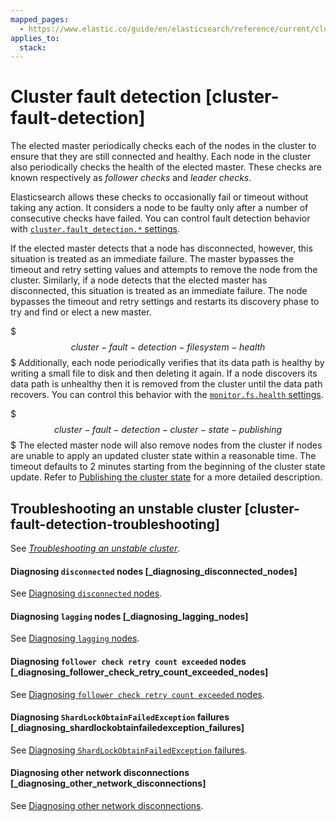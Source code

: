 ```yaml
---
mapped_pages:
  - https://www.elastic.co/guide/en/elasticsearch/reference/current/cluster-fault-detection.html
applies_to:
  stack:
---
```


# Cluster fault detection [cluster-fault-detection]

The elected master periodically checks each of the nodes in the cluster to ensure that they are still connected and healthy. Each node in the cluster also periodically checks the health of the elected master. These checks are known respectively as *follower checks* and *leader checks*.

Elasticsearch allows these checks to occasionally fail or timeout without taking any action. It considers a node to be faulty only after a number of consecutive checks have failed. You can control fault detection behavior with [`cluster.fault_detection.*` settings](elasticsearch://reference/elasticsearch/configuration-reference/discovery-cluster-formation-settings.md).

If the elected master detects that a node has disconnected, however, this situation is treated as an immediate failure. The master bypasses the timeout and retry setting values and attempts to remove the node from the cluster. Similarly, if a node detects that the elected master has disconnected, this situation is treated as an immediate failure. The node bypasses the timeout and retry settings and restarts its discovery phase to try and find or elect a new master.

$$$cluster-fault-detection-filesystem-health$$$
Additionally, each node periodically verifies that its data path is healthy by writing a small file to disk and then deleting it again. If a node discovers its data path is unhealthy then it is removed from the cluster until the data path recovers. You can control this behavior with the [`monitor.fs.health` settings](elasticsearch://reference/elasticsearch/configuration-reference/discovery-cluster-formation-settings.md).

$$$cluster-fault-detection-cluster-state-publishing$$$
The elected master node will also remove nodes from the cluster if nodes are unable to apply an updated cluster state within a reasonable time. The timeout defaults to 2 minutes starting from the beginning of the cluster state update. Refer to [Publishing the cluster state](cluster-state-overview.md#cluster-state-publishing) for a more detailed description.

## Troubleshooting an unstable cluster [cluster-fault-detection-troubleshooting]

See [*Troubleshooting an unstable cluster*](../../../troubleshoot/elasticsearch/troubleshooting-unstable-cluster.md).


#### Diagnosing `disconnected` nodes [_diagnosing_disconnected_nodes]

See [Diagnosing `disconnected` nodes](../../../troubleshoot/elasticsearch/troubleshooting-unstable-cluster.md#troubleshooting-unstable-cluster-disconnected).


#### Diagnosing `lagging` nodes [_diagnosing_lagging_nodes]

See [Diagnosing `lagging` nodes](../../../troubleshoot/elasticsearch/troubleshooting-unstable-cluster.md#troubleshooting-unstable-cluster-lagging).


#### Diagnosing `follower check retry count exceeded` nodes [_diagnosing_follower_check_retry_count_exceeded_nodes]

See [Diagnosing `follower check retry count exceeded` nodes](../../../troubleshoot/elasticsearch/troubleshooting-unstable-cluster.md#troubleshooting-unstable-cluster-follower-check).


#### Diagnosing `ShardLockObtainFailedException` failures [_diagnosing_shardlockobtainfailedexception_failures]

See [Diagnosing `ShardLockObtainFailedException` failures](../../../troubleshoot/elasticsearch/troubleshooting-unstable-cluster.md#troubleshooting-unstable-cluster-shardlockobtainfailedexception).


#### Diagnosing other network disconnections [_diagnosing_other_network_disconnections]

See [Diagnosing other network disconnections](../../../troubleshoot/elasticsearch/troubleshooting-unstable-cluster.md#troubleshooting-unstable-cluster-network).


